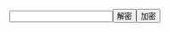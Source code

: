 <!DOCTYPE html><!--H5标准声明，使用 HTML5 doctype，不区分大小写-->
 
<head lang="en">
    <!--标准的 lang 属性写法-->
 
    <meta charset='utf-8'>
    <!-- 声明文档使用的字符编码-->
 
    <div>
        <input type="text" id="Tex"><button> 解密</button><button>加密</button><br />
        <div rows="10" cols="40">
            <span id="Texr"></span>
        </div>
    </div>
    <script src="https://code.jquery.com/jquery-3.1.1.min.js"></script>
        <script type="text/javascript" src="http://tool.oschina.net/js/CryptoJS/components/core-min.js"></script>
        <script type="text/javascript" src="http://tool.oschina.net/js/CryptoJS/components/enc-base64-min.js"></script>
        <script src="http://tool.oschina.net/js/CryptoJS/components/enc-base64-min.js"></script>
    <script>
        var Table = {
            '乾': 'A',
            '坤': 'B',
            '屯': 'C',
            '蒙': 'D',
            '需': 'E',
            '讼': 'F',
            '师': 'G',
            '比': 'H',
            '小畜': 'I',
            '履': 'J',
            '泰': 'K',
            '否': 'L',
            '同人': 'M',
            '大有': 'N',
            '谦': 'O',
            '豫': 'P',
            '随': 'Q',
            '蛊': 'R',
            '临': 'S',
            '观': 'T',
            '噬嗑': 'U',
            '贲': 'V',
            '剥': 'W',
            '复': 'X',
            '无妄': 'Y',
            '大畜': 'Z',
            '颐': 'a',
            '大过': 'b',
            '坎': 'c',
            '离': 'd',
            '咸': 'e',
            '恒': 'f',
            '遁': 'g',
            '大壮': 'h',
            '晋': 'i',
            '明夷': 'j',
            '家人': 'k',
            '睽': 'l',
            '蹇': 'm',
            '解': 'n',
            '损': 'o',
            '益': 'p',
            '夬': 'q',
            '姤': 'r',
            '萃': 's',
            '升': 't',
            '困': 'u',
            '井': 'v',
            '革': 'w',
            '鼎': 'x',
            '震': 'y',
            '艮': 'z',
            '渐': '1',
            '归妹': '2',
            '丰': '3',
            '旅': '4',
            '巽': '5',
            '兑': '6',
            '涣': '7',
            '节': '8',
            '中孚': '9',
            '小过': '0',
            '既济': '+',
            '未济': '/'
 
        };
 
        function Jie() {
            var str = $("#Tex").val()
            var ta = "";
            for(var i = 0; i < str.length; i++) {
                $.each(Table, function(n, value) { 
                    str = str.replace(n, value); 
                });
            }
            console.log(str)
            //var sda = base64_decode(str);
                var words  = CryptoJS.enc.Base64.parse(str);
            var sda=words.toString(CryptoJS.enc.Utf8)
            console.log(sda)
            $("#Texr").text(sda.replace(/<\/?[^>]*>/gim, "")); //去掉所有的html标记)
        }
 
        function jia() {
            var str = $("#Tex").val();
            var ta = "";
             
            str = base64_encode();
            console.log(str)
            for(var i = 0; i < str.length; i++) {
                for(var key in Table) {
                    if(Table[key] == str[i]) {
                        ta += key
                    }
                }
            }
 
            $("#Texr").text(ta)
        }
 
function base64_encode(){
    var str=CryptoJS.enc.Utf8.parse($("#Tex").val());
    var base64=CryptoJS.enc.Base64.stringify(str);
    return base64;
}
function base64_decode(){
 
}
 
    </script>
